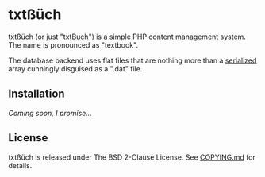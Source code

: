 txtßüch
=======

txtßüch (or just "txtBuch") is a simple PHP content management system. The 
name is pronounced as "textbook".

The database backend uses flat files that are nothing more than a 
[serialized](http://php.net/manual/en/function.serialize.php) array cunningly 
disguised as a ".dat" file.

Installation
------------
*Coming soon, I promise...*

License
-------
txtßüch is released under The BSD 2-Clause License. See [COPYING.md](https://github.com/keithieopia/txtbuch/blob/master/LICENSE.md) for details.
